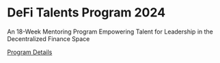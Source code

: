 # DeFi Talents Program 2024

An 18-Week Mentoring Program Empowering Talent for Leadership in the Decentralized Finance Space

[Program Details](https://fsblockchain.medium.com/call-for-applications-for-defi-talents-an-18-week-mentoring-program-empowering-talent-for-ec8e0a058544)
